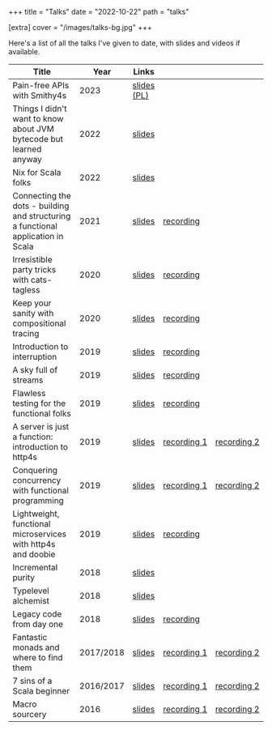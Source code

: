 +++
title = "Talks"
date = "2022-10-22"
path = "talks"

[extra]
cover = "/images/talks-bg.jpg"
+++

Here's a list of all the talks I've given to date, with slides and videos if available.

| Title                                                                            | Year      | Links                                                                                                                    |                                                                 |                                                                 |
| -------------------------------------------------------------------------------- | --------- | ------------------------------------------------------------------------------------------------------------------------ | --------------------------------------------------------------- | --------------------------------------------------------------- |
| Pain-free APIs with Smithy4s                                                     | 2023      | [slides (PL)](https://speakerdeck.com/kubukoz/uwolnij-swoje-api-od-bolu-z-smithy4s-c06de564-4646-422e-befd-dabd4579e5e1) |
| Things I didn't want to know about JVM bytecode but learned anyway               | 2022      | [slides](https://kubukoz.github.io/talks/things-jvm/dist)                                                                |
| Nix for Scala folks                                                              | 2022      | [slides](https://speakerdeck.com/kubukoz/nix-for-scala-folks)                                                            |
| Connecting the dots - building and structuring a functional application in Scala | 2021      | [slides](https://speakerdeck.com/kubukoz/connecting-the-dots-building-and-structuring-a-functional-application-in-scala) | [recording](https://www.youtube.com/watch?v=JbMjq8VehLc)        |                                                                 |
| Irresistible party tricks with cats-tagless                                      | 2020      | [slides](https://speakerdeck.com/kubukoz/irresistible-party-tricks-with-cats-tagless)                                    | [recording](https://www.youtube.com/watch?v=rzS9lkg3Cf8)        |                                                                 |
| Keep your sanity with compositional tracing                                      | 2020      | [slides](https://speakerdeck.com/kubukoz/keep-your-sanity-with-compositional-tracing)                                    | [recording](https://www.youtube.com/watch?v=CKS8c1di3Z0)        |                                                                 |
| Introduction to interruption                                                     | 2019      | [slides](https://speakerdeck.com/kubukoz/introduction-to-interruption)                                                   | [recording](https://youtube.com/watch?v=EQWAQF6Yj5Q)            |                                                                 |
| A sky full of streams                                                            | 2019      | [slides](https://speakerdeck.com/kubukoz/a-sky-full-of-streams)                                                          | [recording](https://youtube.com/watch?v=oluPEFlXumw)            |                                                                 |
| Flawless testing for the functional folks                                        | 2019      | [slides](https://speakerdeck.com/kubukoz/flawless-testing-for-the-functional-folks)                                      | [recording](https://vimeo.com/368027707)                        |                                                                 |
| A server is just a function: introduction to http4s                              | 2019      | [slides](https://speakerdeck.com/kubukoz/a-server-is-just-a-function-introduction-to-http4s)                             | [recording&nbsp;1](https://www.youtube.com/watch?v=9YsZ8loRVDA) | [recording&nbsp;2](https://www.youtube.com/watch?v=jwKzluH5jFg) |
| Conquering concurrency with functional programming                               | 2019      | [slides](https://speakerdeck.com/kubukoz/conquering-concurrency-with-functional-programming)                             | [recording&nbsp;1](https://youtube.com/watch?v=6z6C1EmxzaI)     | [recording&nbsp;2](https://youtube.com/watch?v=fZO2lV2xjEo)     |
| Lightweight, functional microservices with http4s and doobie                     | 2019      | [slides](https://kubukoz.github.io/talks/http4s-doobie-micro/slides/)                                                    | [recording](https://youtube.com/watch?v=fQfMiUDsLv4)            |                                                                 |
| Incremental purity                                                               | 2018      | [slides](https://kubukoz.github.io/talks/incremental-purity/slides/)                                                     |                                                                 |                                                                 |
| Typelevel alchemist                                                              | 2018      | [slides](https://kubukoz.github.io/talks/typelevel-alchemist/slides)                                                     |                                                                 |                                                                 |
| Legacy code from day one                                                         | 2018      | [slides](https://kubukoz.github.io/talks/legacy-code-from-day-1/slides/#/)                                               | [recording](https://youtube.com/watch?v=6FYISbNdanE)            |                                                                 |
| Fantastic monads and where to find them                                          | 2017/2018 | [slides](https://kubukoz.github.io/talks/fantastic-monads-and-where-to-find-them/slides/#/)                              | [recording&nbsp;1](https://youtube.com/watch?v=hOvyL28t0Yc)     | [recording&nbsp;2](https://youtube.com/watch?v=HMs_F7LXTak)     |
| 7 sins of a Scala beginner                                                       | 2016/2017 | [slides](https://kubukoz.github.io/talks/seven-sins-of-a-scala-developer/slides/#/)                                      | [recording&nbsp;1](https://youtu.be/8ZAKrcnQ7Ww)                | [recording&nbsp;2](https://youtube.com/watch?v=Z2YzCzfUNNk)     |
| Macro sourcery                                                                   | 2016      | [slides](https://kubukoz.github.io/talks/macro-sourcery/slides/#/)                                                       | [recording&nbsp;1](https://youtube.com/watch?v=-ayx8NIDv4Q)     | [recording&nbsp;2](https://youtube.com/watch?v=KvZlYAOtzmU)     |
